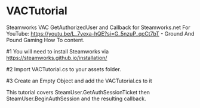 # VACTutorial
Steamworks VAC GetAuthorizedUser and Callback for Steamworks.net
For YouTube: https://youtu.be/L_7vexa-hQE?si=G_5nzuP_qcCt7bT - Ground And Pound Gaming How To content.

#1 You will need to install Steamworks via https://steamworks.github.io/installation/

#2 Import VACTutorial.cs to your assets folder.

#3 Create an Empty Object and add the VACTutorial.cs to it

This tutorial covers SteamUser.GetAuthSessionTicket then SteamUser.BeginAuthSession and the resulting callback.
